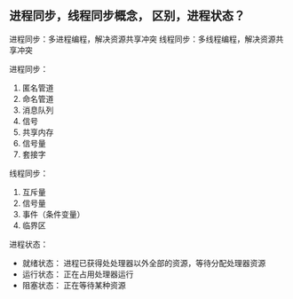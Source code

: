 ## 进程同步，线程同步概念， 区别，进程状态？
进程同步：多进程编程，解决资源共享冲突
线程同步：多线程编程，解决资源共享冲突

进程同步：
1. 匿名管道
2. 命名管道
3. 消息队列
4. 信号
5. 共享内存
6. 信号量
7. 套接字

线程同步：
1. 互斥量
2. 信号量
3. 事件（条件变量）
4. 临界区

进程状态：
- 就绪状态： 进程已获得处处理器以外全部的资源，等待分配处理器资源
- 运行状态： 正在占用处理器运行
- 阻塞状态： 正在等待某种资源
